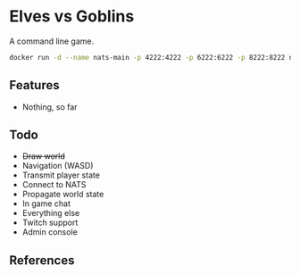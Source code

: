 # Elves vs Goblins

A command line game.

```sh
docker run -d --name nats-main -p 4222:4222 -p 6222:6222 -p 8222:8222 nats
```

## Features

- Nothing, so far

## Todo

- ~~Draw world~~
- Navigation (WASD)
- Transmit player state
- Connect to NATS
- Propagate world state
- In game chat
- Everything else
- Twitch support
- Admin console

## References
